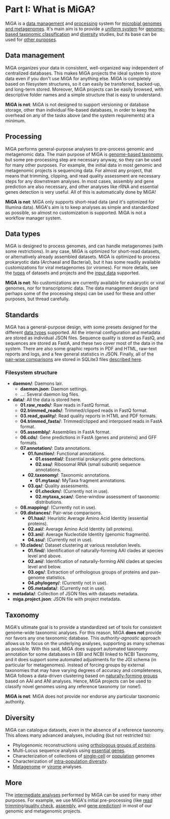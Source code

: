 # Part I: What is MiGA?

MiGA is a [data management](#data-management) and [processing](#processing)
system for [microbial genomes and metagenomes](#data-types). It's main aim is
to provide a [uniform system](#standards) for
[genome-based taxonomic classification](#taxonomy) and [diversity](#diversity)
studies, but its base can be used for [other purposes](#more).

## Data management

MiGA organizes your data in consistent, well-organized way independent of
centralized databases. This makes MiGA projects the ideal system to store data
even if you don't use MiGA for anything else. MiGA is completely based on
filesystem structures, so it can easily be transferred, backed-up, and long-term
stored. Moreover, MiGA projects can be easily browsed, with descriptive folder
names and a simple structure that is easy to understand.

**MiGA is not**: MiGA is not designed to support versioning or database storage,
other than individual file-based databases, in order to keep the overhead on 
any of the tasks above (and the system requirements) at a minimum.

## Processing

MiGA performs general-purpose analyses to pre-process genomic and metagenomic
data. The main purpose of MiGA is [genome-based taxonomy](#taxonomy), but some
pre-processing step are necessary anyway, so they can be used for many other
purposes. For example, the initial data in most genomic and metagenomic projects
is sequencing data. For almost any project, that means that trimming, clipping,
and read quality assessment are necessary steps for any downstream analyses.
In most cases, assembly and gene prediction are also necessary, and other
analyses like rRNA and essential genes detection is very useful. All of this is
automatically done by MiGA!

**MiGA is not**: MiGA only supports short-read data (and it's optimized for
Illumina data). MiGA's aim is to keep analyses as simple and standardized as
possible, so almost no customization is supported. MiGA is not a workflow
manager system.

## Data types

MiGA is designed to process genomes, and can handle metagenomes (with some
restrictions). In any case, MiGA is optimized for short-read datasets, or
alternatively already assembled datasets. MiGA is optimized to process
prokaryotic data (Archaeal and Bacterial), but it has some readily available
customizations for viral metagenomes (or viromes). For more details, see the
[types](part2/types.md) of datasets and projects and the
[input data](part2/input.md) supported.

**MiGA is not**: No customizations are currently available for eukaryotic
or viral genomes, nor for transcriptomic data. The data management design
(and perhaps some of the processing steps) can be used for these and other
purposes, but thread carefully.

## Standards

MiGA has a general-purpose design, with some presets designed for the different
[data types](../part2/types.md) supported. All the internal configuration and
metadata are stored as individual JSON files. Sequence quality is stored as
FastQ, and sequences are stored as FastA, and these two cover most of the data
in the system. There are also some graphic reports in PDF and HTML, raw-text
reports and logs, and a few general statistics in JSON. Finally, all of the
[pair-wise comparisons](../part2/distances.md) are stored in SQLite3 files
[described here](../part2/distances.md#sqlite3-schema).

### Filesystem structure

+ **daemon/**: Daemons lair.
  + **daemon.json**: Daemon settings.
  + ...: Several daemon log files.
+ **data/**: All the data is stored here.
  + **01.raw_reads/**: Raw reads in FastQ format.
  + **02.trimmed_reads/**: Trimmed/clipped reads in FastQ format.
  + **03.read_quality/**: Read quality reports in HTML and PDF formats.
  + **04.trimmed_fasta/**: Trimmed/clipped and interposed reads in FastA format.
  + **05.assembly/**: Assemblies in FastA format.
  + **06.cds/**: Gene predictions in FastA (genes and proteins) and GFF formats.
  + **07.annotation/**: Data annotations.
    + **01.function/**: Functional annotations.
      + **01.essential/**: Essential prokaryotic gene detections.
      + **02.ssu/**: Ribosomal RNA (small subunit) sequence annotations.
    + **02.taxonomy/**: Taxonomic annotations.
      + **01.mytaxa/**: MyTaxa fragment annotations.
    + **03.qa/**: Quality assessments.
      + **01.checkm/**: (Currently not in use).
      + **02.mytaxa_scan/**: Gene-window assessment of taxonomic distributions.
  + **08.mapping/**: (Currently not in use).
  + **09.distances/**: Pair-wise comparisons.
    + **01.haai/**: Heuristic Average Amino Acid Identity (essential proteins).
    + **02.aai/**: Average Amino Acid Identity (all proteins).
    + **03.ani/**: Average Nucleotide Identity (genomic fragments).
    + **04.ssu/**: (Currently not in use).
  + **10.clades/**: Dataset clustering at various resolution levels.
    + **01.find/**: Identification of naturally-forming AAI clades at species
      level and above.
    + **02.ani/**: Identification of naturally-forming ANI clades at species
      level and below.
    + **03.ogs/**: Extraction of orthologous groups of proteins and pan-genome
      statistics.
    + **04.phylogeny/**: (Currently not in use).
    + **05.metadata/**: (Currently not in use).
+ **metadata/**: Collection of JSON files with datasets metadata.
+ **miga.project.json**: JSON file with project metadata.

## Taxonomy

MiGA's ultimate goal is to provide a standardized set of tools for consistent
genome-wide taxonomic analyses. For this reason, MiGA **does not** provide nor
favors any one taxonomic database. This *authority-agnostic* approach allows us
to focus on the underlying analyses, supporting as many schemas as possible.
With this said, MiGA does support automated taxonomy annotation for some
databases in EBI and NCBI linked to NCBI Taxonomy, and it does support some
automated adjustments for the JGI schema (in particular for metagenomes).
Instead of forcing groups by external taxonomies that may have varying degrees
of accuracy and completeness, MiGA follows a data-driven clustering based on
[naturally-forming groups](part2/clustering.md) based on AAI and ANI analyses.
Hence, MiGA projects can be used to classify novel genomes using any reference
taxonomy (or none!).

**MiGA is not**: MiGA does not provide nor endorse any particular taxonomic
authority.

## Diversity

MiGA can catalogue datasets, even in the absence of a reference taxonomy. This
allows many advanced analyses, including (but not restricted to):

* Phylogenomic reconstructions using
  [orthologous groups of proteins](part5/workflow.md#ogs).
* Multi-Locus sequence analysis using
  [essential genes](part5/workflow.md#essential-genes).
* Characterization of collections of
  [single-cell](part2/types.md#single-cell-genome) or
  [population](part2/types.md#population-genome) genomes
* Characterization of
  [intra-population diversity](part2/clustering.md#ani-clades).
* [Metagenome](part2/types.md#metagenome) or [virome](part2/types.md#virome)
  analyses.

## More

The [intermediate analyses](part5/workflow.md) performed by MiGA can be used for
many other purposes. For example, we use MiGA's initial pre-processing (like
[read trimming](part5/workflow.md#trimmed_reads)/[quality check](part5/workflow.md#read_quality),
[assembly](part5/workflow.md#assembly), and
[gene prediction](part5/workflow.md#cds)) in most of our genomic and metagenomic
projects.
